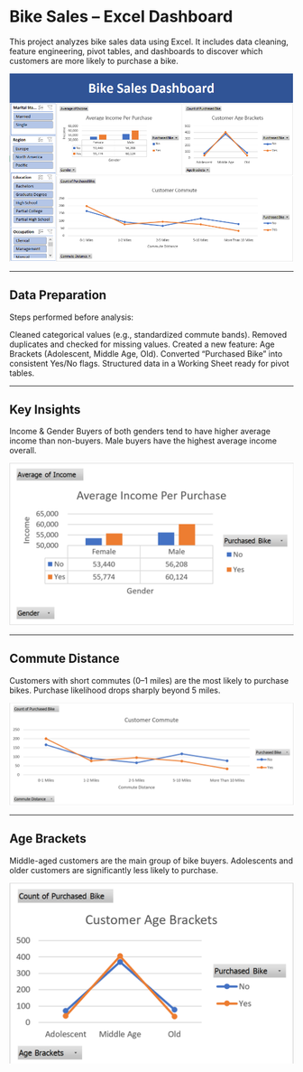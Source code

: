 # Bike Sales – Excel Dashboard
This project analyzes bike sales data using Excel.
It includes data cleaning, feature engineering, pivot tables, and dashboards to discover which customers are more likely to purchase a bike.

<p align="center">
  <img src="assets/dashboard.png" alt="Bike Sales Dashboard" width="900">
</p>

---

## Data Preparation
Steps performed before analysis:

Cleaned categorical values (e.g., standardized commute bands).
Removed duplicates and checked for missing values.
Created a new feature: Age Brackets (Adolescent, Middle Age, Old).
Converted “Purchased Bike” into consistent Yes/No flags.
Structured data in a Working Sheet ready for pivot tables.

---

## Key Insights
Income & Gender
Buyers of both genders tend to have higher average income than non-buyers.
Male buyers have the highest average income overall.

<p align="center">
  <img src="assets/income-gender.PNG" alt="Average Income by Gender and Purchase" width="650">
</p>

---

## Commute Distance
Customers with short commutes (0–1 miles) are the most likely to purchase bikes.
Purchase likelihood drops sharply beyond 5 miles.

<p align="center">
  <img src="assets/commute.PNG" alt="Commute Distance vs Bike Purchase" width="650">
</p>

---

## Age Brackets
Middle-aged customers are the main group of bike buyers.
Adolescents and older customers are significantly less likely to purchase.

<p align="center">
  <img src="assets/age-brackets.PNG" alt="Age Brackets vs Bike Purchase" width="650">
</p>